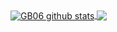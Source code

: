 <a href="https://github.com/anuraghazra/github-readme-stats">
  <img align="center" src="https://github-readme-stats.vercel.app/api?username=GB06&show_icons=true&include_all_commits=true&theme=material-palenight&count_private=true" alt="GB06 github stats" />
</a>
<a href="https://github.com/GB06/GB06">
  <img align="center" src="https://github-readme-stats.GB06.vercel.app/api/top-langs/?username=GB06&theme=material-palenight" />
</a>
